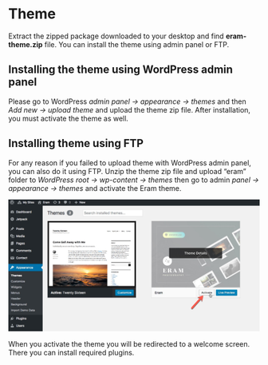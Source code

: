 # Theme

Extract the zipped package downloaded to your desktop and find **eram-theme.zip** file. You can install the theme using admin panel or FTP.

## Installing the theme using WordPress admin panel

Please go to WordPress _admin panel -&gt; appearance -&gt; themes_ and then _Add new -&gt; upload theme_ and upload the theme zip file. After installation, you must activate the theme as well.

## Installing theme using FTP

For any reason if you failed to upload theme with WordPress admin panel, you can also do it using FTP. Unzip the theme zip file and upload “eram” folder to _WordPress root -&gt; wp-content -&gt; themes_ then go to admin _panel -&gt; appearance -&gt; themes_ and activate the Eram theme.

![](../.gitbook/assets/2017-01-05_09-29-44.jpg)

When you activate the theme you will be redirected to a welcome screen. There you can install required plugins.

